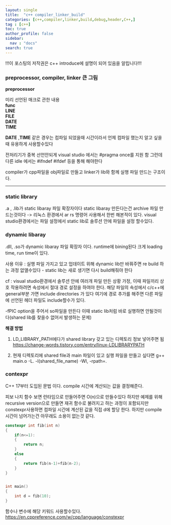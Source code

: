 ```yaml
---
layout: single
title:  "c++ compiler_linker_build"
categories: [c++,compiler,linker,build,debug,header,C++,]
tag : [c++]
toc: true
author_profile: false
sidebar:
  nav : "docs"
search: true
---
```




!!!이 포스팅의 저작권은 c++ introduce에 설명이 되어 있음을 알립니다!!! 



### preprocessor, compiler, linker 큰 그림  



**preprocessor**  

미리 선언된 매크로 관한 내용  
__func__  
__LINE__  
__FILE__  
__DATE__  
__TIME__    

__DATE__ ,__TIME__ 같은 경우는 컴파일 되었을때 시간이라서 언제 컴파일 했는지 알고 싶을때 유용하게 사용할수있다 


전처리기가 중복 선언안되게 visual studio 에서는 #pragma once를 지원 함 
그런데 다른 idle 에서는 #ifndef #ifdef 등을 통해 해야한다  

compiler가 cpp파일을 obj파일로 만들고 linker가 lib와 함께 실행 파일 만드는 구조이다. 



---




### static library

.a , .lib가 static libaray 파일 확장자이다 static libaray 만든다는건 archive 파일 만드는것이다 -> 리눅스 환경에서 ar rs 명령어 사용해서 한번 해본적이 있다. visual studio환경에서는 파일 설정에서 static lib로 솔루션 안에 파일을 설정 할수있다.   





### dynamic libaray

.dll, .so가 dynamic libaray 파일 확장자 이다. runtime에 bining된다 크게 loading time, run time이 있다.   

사용 이유 : 실행 파일 가지고 있고 업데이트 위해 dynamic lib만 바꿔주면 re build 하는 과정 없앨수있다 - static lib는 새로 생기면 다시 build해줘야 한다  

cf : visual studio환경에서 솔루션 안에 여러개 파일 만든 상황 가정, 이때 파일끼리 상호 작용하려면 속성에서 절대 경로 설정을 하여야 한다. 
해당 파일의 속성에서 c/c++에 general부분 가면 include directories 가 있다 여기에 경로 추가를 해주면 다른 파일에 선언된 헤더 파일도 include할수가 있다.  



-fPIC option을 주어서 so파일을 만든다 이때 static lib처럼 바로 실행하면 안될것이다(shared lib를 찾을수 없어서 발생하는 문제)   



**해결 방법**

   

1. LD_LIBRARY_PATH에다가 shared library 갖고 있는 디렉토리 정보 넣어주면 됨 
  https://change-words.tistory.com/entry/linux-LDLIBRARYPATH   

  

2. 현재 디렉토리에 shared file과 main 파일이 있고 실행 파일을 만들고 싶다면 
  g++ main.o -L. -l(shared_file_name) -Wl, -rpath=.   






### contexpr 

C++ 17부터 도입된 문법 이다. 
compile 시간에 계산되는 값을 결정해준다. 

피보 나치 함수 보면 런타임으로 만들어주면 O(n)으로 만들수있다 하지만 예제를 위해 recursive version으로 만들면 재귀 함수로 불려지고 하는 과정이 포함되지만 constexpr사용하면 컴파일 시간에 계산된 값을 직접 d에 할당 한다. 하지만 compile시간이 넘어가는건 아무래도 소용이 없는것 같다. 



```c++
constexpr int fib(int n)
{
	if(n<=1):
	{
		return n;
	}
	else
	{
		return fib(n-1)+fib(n-2);
	}
}


int main()
{
	int d = fib(10);
}

```

함수나 변수에 해당 키워드 사용할수있다.   
https://en.cppreference.com/w/cpp/language/constexpr  

